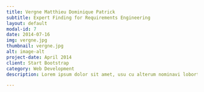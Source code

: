 ```yaml
---
title: Vergne Matthieu Dominique Patrick 
subtitle: Expert Finding for Requirements Engineering
layout: default
modal-id: 7 
date: 2014-07-16
img: vergne.jpg 
thumbnail: vergne.jpg
alt: image-alt
project-date: April 2014
client: Start Bootstrap
category: Web Development
description: Lorem ipsum dolor sit amet, usu cu alterum nominavi lobortis. At duo novum diceret. Tantas apeirian vix et, usu sanctus postulant inciderint ut, populo diceret necessitatibus in vim. Cu eum dicam feugiat noluisse.

---
```

